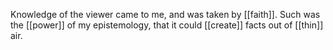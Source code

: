 Knowledge of the viewer came to me, and was taken by [[faith]]. Such was the [[power]] of my epistemology, that it could [[create]] facts out of [[thin]] air.